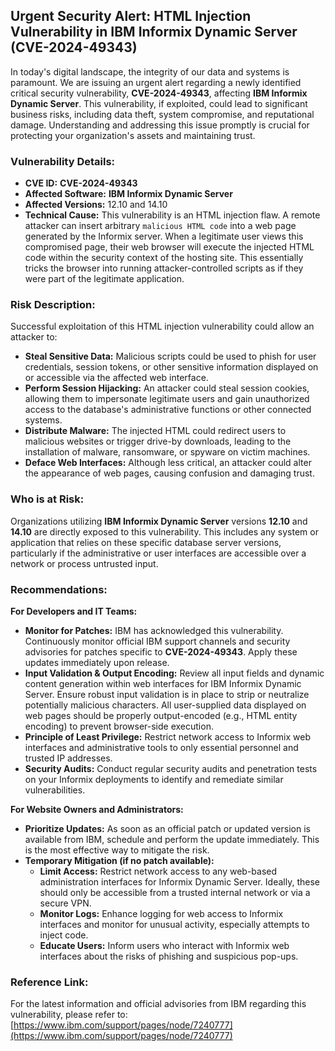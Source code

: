 ## Urgent Security Alert: HTML Injection Vulnerability in IBM Informix Dynamic Server (**CVE-2024-49343**)

In today's digital landscape, the integrity of our data and systems is paramount. We are issuing an urgent alert regarding a newly identified critical security vulnerability, **CVE-2024-49343**, affecting **IBM Informix Dynamic Server**. This vulnerability, if exploited, could lead to significant business risks, including data theft, system compromise, and reputational damage. Understanding and addressing this issue promptly is crucial for protecting your organization's assets and maintaining trust.

### Vulnerability Details:
*   **CVE ID:** **CVE-2024-49343**
*   **Affected Software:** **IBM Informix Dynamic Server**
*   **Affected Versions:** 12.10 and 14.10
*   **Technical Cause:** This vulnerability is an HTML injection flaw. A remote attacker can insert arbitrary `malicious HTML code` into a web page generated by the Informix server. When a legitimate user views this compromised page, their web browser will execute the injected HTML code within the security context of the hosting site. This essentially tricks the browser into running attacker-controlled scripts as if they were part of the legitimate application.

### Risk Description:
Successful exploitation of this HTML injection vulnerability could allow an attacker to:
*   **Steal Sensitive Data:** Malicious scripts could be used to phish for user credentials, session tokens, or other sensitive information displayed on or accessible via the affected web interface.
*   **Perform Session Hijacking:** An attacker could steal session cookies, allowing them to impersonate legitimate users and gain unauthorized access to the database's administrative functions or other connected systems.
*   **Distribute Malware:** The injected HTML could redirect users to malicious websites or trigger drive-by downloads, leading to the installation of malware, ransomware, or spyware on victim machines.
*   **Deface Web Interfaces:** Although less critical, an attacker could alter the appearance of web pages, causing confusion and damaging trust.

### Who is at Risk:
Organizations utilizing **IBM Informix Dynamic Server** versions **12.10** and **14.10** are directly exposed to this vulnerability. This includes any system or application that relies on these specific database server versions, particularly if the administrative or user interfaces are accessible over a network or process untrusted input.

### Recommendations:

**For Developers and IT Teams:**
*   **Monitor for Patches:** IBM has acknowledged this vulnerability. Continuously monitor official IBM support channels and security advisories for patches specific to **CVE-2024-49343**. Apply these updates immediately upon release.
*   **Input Validation & Output Encoding:** Review all input fields and dynamic content generation within web interfaces for IBM Informix Dynamic Server. Ensure robust input validation is in place to strip or neutralize potentially malicious characters. All user-supplied data displayed on web pages should be properly output-encoded (e.g., HTML entity encoding) to prevent browser-side execution.
*   **Principle of Least Privilege:** Restrict network access to Informix web interfaces and administrative tools to only essential personnel and trusted IP addresses.
*   **Security Audits:** Conduct regular security audits and penetration tests on your Informix deployments to identify and remediate similar vulnerabilities.

**For Website Owners and Administrators:**
*   **Prioritize Updates:** As soon as an official patch or updated version is available from IBM, schedule and perform the update immediately. This is the most effective way to mitigate the risk.
*   **Temporary Mitigation (if no patch available):**
    *   **Limit Access:** Restrict network access to any web-based administration interfaces for Informix Dynamic Server. Ideally, these should only be accessible from a trusted internal network or via a secure VPN.
    *   **Monitor Logs:** Enhance logging for web access to Informix interfaces and monitor for unusual activity, especially attempts to inject code.
    *   **Educate Users:** Inform users who interact with Informix web interfaces about the risks of phishing and suspicious pop-ups.

### Reference Link:
For the latest information and official advisories from IBM regarding this vulnerability, please refer to:
[https://www.ibm.com/support/pages/node/7240777](https://www.ibm.com/support/pages/node/7240777)